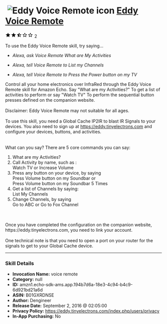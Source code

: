 # &nbsp;<img src="skill_icon" alt="Eddy Voice Remote icon" width="36"> [Eddy Voice Remote](http://alexa.amazon.com/#skills/amzn1.echo-sdk-ams.app.194b7d6a-18e3-4c94-b4c9-6d921bd21a6d)
![2.5 stars](../../images/ic_star_black_18dp_1x.png)![2.5 stars](../../images/ic_star_black_18dp_1x.png)![2.5 stars](../../images/ic_star_half_black_18dp_1x.png)![2.5 stars](../../images/ic_star_border_black_18dp_1x.png)![2.5 stars](../../images/ic_star_border_black_18dp_1x.png) 2

To use the Eddy Voice Remote skill, try saying...

* *Alexa, ask Voice Remote What are My Activities*

* *Alexa, tell Voice Remote to List my Channels*

* *Alexa, tell Voice Remote to Press the Power button on my TV*

Control all your home electronics over InfraRed through the Eddy Voice Remote skill for Amazon Echo. Say "What are my Activities?" To get a list of activities to perform or say "Watch TV" To perform the sequential  button presses defined on the companion website. 
<br>
<br>
Disclaimer: Eddy Voice Remote may not suitable for all ages.
<br>
<br>
To use this skill, you need a Global Cache IP2IR to blast IR Signals to your devices. You also need to sign up at https://eddy.tinyelectrons.com and configure your devices, buttons, and activities.  
<br>
<br>
What can you say?
There are 5 core commands you can say: <br>
1.  What are my Activities? <br>
2.  Call Activity by name, such as :<br>
     Watch TV or Increase Volume <br>
3.  Press any button on your device, by saying <br>
     Press Volume button on my Soundbar or <br>
     Press Volume button on my Soundbar 5 Times<br>
4.  Get a list of Channels by saying:<br>
     List My Channels<br>
5. Change Channels, by saying <br>
    Go to ABC or Go to Fox Channel
<br>
<br>
Once you have completed the configuration on the companion website, https://eddy.tinyelectrons.com, you need to link your account. 
<br>
<br>
One technical note is that you need to open a port on your router for the signals to get to your Global Cache device.

***

### Skill Details

* **Invocation Name:** voice remote
* **Category:** null
* **ID:** amzn1.echo-sdk-ams.app.194b7d6a-18e3-4c94-b4c9-6d921bd21a6d
* **ASIN:** B01GXRDNSE
* **Author:** Dengineer
* **Release Date:** September 2, 2016 @ 02:05:00
* **Privacy Policy:** https://eddy.tinyelectrons.com/index.php/users/privacy
* **In-App Purchasing:** No
